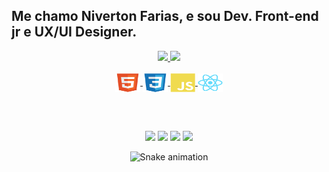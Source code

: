## Me chamo Niverton Farias, e sou Dev. Front-end jr e UX/UI Designer.
<div align="center">
  <a href="https://github.com/nivertonfamorim">
  <img height="120em" src="https://github-readme-stats.vercel.app/api?username=nivertonfamorim&show_icons=true&theme=dark&include_all_commits=true&count_private=true"/>
  <img height="120em" src="https://github-readme-stats.vercel.app/api/top-langs/?username=nivertonfamorim&layout=compact&langs_count=7&theme=dark"/>
</div>
<div align="center" style="display: inline_block"><br>
  <img align="center" alt="niverton-HTML" height="30" width="40" src="https://raw.githubusercontent.com/devicons/devicon/master/icons/html5/html5-original.svg">
  <img align="center" alt="niverton-CSS" height="30" width="40" src="https://raw.githubusercontent.com/devicons/devicon/master/icons/css3/css3-original.svg">
  <img align="center" alt="niverton-Js" height="30" width="40" src="https://raw.githubusercontent.com/devicons/devicon/master/icons/javascript/javascript-plain.svg">
   <img align="center" alt="niverton-React" height="30" width="40" src="https://raw.githubusercontent.com/devicons/devicon/master/icons/react/react-original.svg">
  
  
</div>
  
<br><br>
<div align="center"> 
  <a href="https://instagram.com/niverton.amorim" target="_blank"><img src="https://img.shields.io/badge/-Instagram-%23E4405F?style=for-the-badge&logo=instagram&logoColor=white" target="_blank"></a>
 <a href="https://wa.me/5581981813459" target="_blank"><img src="https://img.shields.io/badge/WhatsApp-25D366?style=for-the-badge&logo=whatsapp&logoColor=white" target="_blank"></a> 
  <a href = "mailto:niverton.farias@gmail.com"><img src="https://img.shields.io/badge/-Gmail-%23333?style=for-the-badge&logo=gmail&logoColor=white" target="_blank"></a>
  <a href="https://www.linkedin.com/in/niverton-farias/" target="_blank"><img src="https://img.shields.io/badge/-LinkedIn-%230077B5?style=for-the-badge&logo=linkedin&logoColor=white" target="_blank"></a> 
 
![Snake animation](https://github.com/nivertonfamorim/nivertonfamorim/blob/output/github-contribution-grid-snake.svg)
  
</div>

